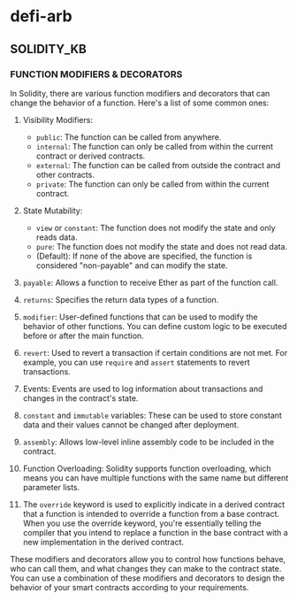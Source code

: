 # defi-arb

## SOLIDITY_KB

### FUNCTION MODIFIERS & DECORATORS
In Solidity, there are various function modifiers and decorators that can change the behavior of a function. Here's a list of some common ones:

1. Visibility Modifiers:
   - `public`: The function can be called from anywhere.
   - `internal`: The function can only be called from within the current contract or derived contracts.
   - `external`: The function can be called from outside the contract and other contracts.
   - `private`: The function can only be called from within the current contract.

2. State Mutability:
   - `view` or `constant`: The function does not modify the state and only reads data.
   - `pure`: The function does not modify the state and does not read data.
   - (Default): If none of the above are specified, the function is considered "non-payable" and can modify the state.

3. `payable`: Allows a function to receive Ether as part of the function call.

4. `returns`: Specifies the return data types of a function.

5. `modifier`: User-defined functions that can be used to modify the behavior of other functions. You can define custom logic to be executed before or after the main function.

6. `revert`: Used to revert a transaction if certain conditions are not met. For example, you can use `require` and `assert` statements to revert transactions.

7. Events: Events are used to log information about transactions and changes in the contract's state.

8. `constant` and `immutable` variables: These can be used to store constant data and their values cannot be changed after deployment.

9. `assembly`: Allows low-level inline assembly code to be included in the contract.

10. Function Overloading: Solidity supports function overloading, which means you can have multiple functions with the same name but different parameter lists.

11. The `override` keyword is used to explicitly indicate in a derived contract that a function is intended to override a function from a base contract.
    When you use the override keyword, you're essentially telling the compiler that you intend to replace a function in the base contract with a new implementation in the derived contract.
    
These modifiers and decorators allow you to control how functions behave, who can call them, and what changes they can make to the contract state. You can use a combination of these modifiers and decorators to design the behavior of your smart contracts according to your requirements.

